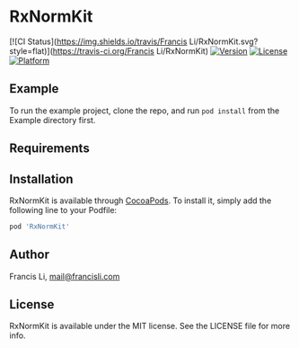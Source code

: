 # RxNormKit

[![CI Status](https://img.shields.io/travis/Francis Li/RxNormKit.svg?style=flat)](https://travis-ci.org/Francis Li/RxNormKit)
[![Version](https://img.shields.io/cocoapods/v/RxNormKit.svg?style=flat)](https://cocoapods.org/pods/RxNormKit)
[![License](https://img.shields.io/cocoapods/l/RxNormKit.svg?style=flat)](https://cocoapods.org/pods/RxNormKit)
[![Platform](https://img.shields.io/cocoapods/p/RxNormKit.svg?style=flat)](https://cocoapods.org/pods/RxNormKit)

## Example

To run the example project, clone the repo, and run `pod install` from the Example directory first.

## Requirements

## Installation

RxNormKit is available through [CocoaPods](https://cocoapods.org). To install
it, simply add the following line to your Podfile:

```ruby
pod 'RxNormKit'
```

## Author

Francis Li, mail@francisli.com

## License

RxNormKit is available under the MIT license. See the LICENSE file for more info.
